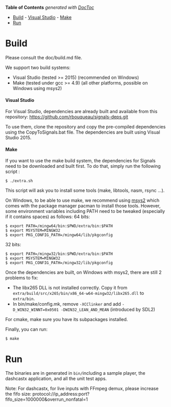 <!-- START doctoc generated TOC please keep comment here to allow auto update -->
<!-- DON'T EDIT THIS SECTION, INSTEAD RE-RUN doctoc TO UPDATE -->
**Table of Contents**  *generated with [DocToc](https://github.com/thlorenz/doctoc)*

- [Build](#build)
      - [Visual Studio](#visual-studio)
      - [Make](#make)
- [Run](#run)

<!-- END doctoc generated TOC please keep comment here to allow auto update -->

# Build

Please consult the doc/build.md file.

We support two build systems:
 - Visual Studio (tested >= 2015) (recommended on Windows)
 - Make (tested under gcc >= 4.9) (all other platforms, possible on Windows using msys2)

#### Visual Studio
For Visual Studio, dependencies are already built and available from this repository: https://github.com/rbouqueau/signals-deps.git

To use them, clone the repository and copy the pre-compiled dependencies using the CopyToSignals.bat file.
The dependencies are built using Visual Studio 2015.

#### Make
If you want to use the make build system, the dependencies for Signals need to be downloaded and built first. To do that, simply run the following script :
```
$ ./extra.sh
```
This script will ask you to install some tools (make, libtools, nasm, rsync ...). 

On Windows, to be able to use make, we recommend using [msys2](https://msys2.github.io/) which comes with the package manager pacman to install those tools. However, some environment variables including PATH need to be tweaked (especially if it contains spaces) as follows:
  64 bits:
  ```
  $ export PATH=/mingw64/bin:$PWD/extra/bin:$PATH
  $ export MSYSTEM=MINGW32
  $ export PKG_CONFIG_PATH=/mingw64/lib/pkgconfig
  ```
  
  32 bits:
  ```
  $ export PATH=/mingw32/bin:$PWD/extra/bin:$PATH
  $ export MSYSTEM=MINGW32
  $ export PKG_CONFIG_PATH=/mingw32/lib/pkgconfig
  ```

Once the dependencies are built, on Windows with msys2, there are still 2 problems to fix:
* The libx265 DLL is not installed correctly. Copy it from ```extra/build/src/x265/bin/x86_64-w64-mingw32/libx265.dll``` to ```extra/bin```.
* In bin/make/config.mk, remove ```-XCClinker``` and add ```-D_WIN32_WINNT=0x0501 -DWIN32_LEAN_AND_MEAN``` (introduced by SDL2)

For cmake, make sure you have its subpackages installed.

Finally, you can run:
```
$ make
```

# Run
The binaries are in generated in ```bin/```including a sample player, the dashcastx application, and all the unit test apps. 

Note: For dashcastx, for live inputs with FFmpeg demux, please increase the fifo size: protocol://ip_address:port?fifo_size=1000000&overrun_nonfatal=1
